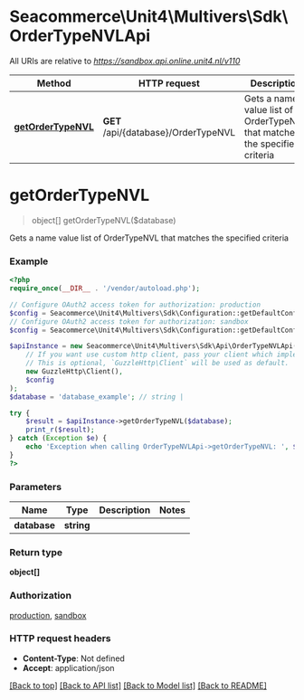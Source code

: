 # Seacommerce\Unit4\Multivers\Sdk\OrderTypeNVLApi

All URIs are relative to *https://sandbox.api.online.unit4.nl/v110*

Method | HTTP request | Description
------------- | ------------- | -------------
[**getOrderTypeNVL**](OrderTypeNVLApi.md#getOrderTypeNVL) | **GET** /api/{database}/OrderTypeNVL | Gets a name value list of OrderTypeNVL that matches the specified criteria


# **getOrderTypeNVL**
> object[] getOrderTypeNVL($database)

Gets a name value list of OrderTypeNVL that matches the specified criteria

### Example
```php
<?php
require_once(__DIR__ . '/vendor/autoload.php');

// Configure OAuth2 access token for authorization: production
$config = Seacommerce\Unit4\Multivers\Sdk\Configuration::getDefaultConfiguration()->setAccessToken('YOUR_ACCESS_TOKEN');
// Configure OAuth2 access token for authorization: sandbox
$config = Seacommerce\Unit4\Multivers\Sdk\Configuration::getDefaultConfiguration()->setAccessToken('YOUR_ACCESS_TOKEN');

$apiInstance = new Seacommerce\Unit4\Multivers\Sdk\Api\OrderTypeNVLApi(
    // If you want use custom http client, pass your client which implements `GuzzleHttp\ClientInterface`.
    // This is optional, `GuzzleHttp\Client` will be used as default.
    new GuzzleHttp\Client(),
    $config
);
$database = 'database_example'; // string | 

try {
    $result = $apiInstance->getOrderTypeNVL($database);
    print_r($result);
} catch (Exception $e) {
    echo 'Exception when calling OrderTypeNVLApi->getOrderTypeNVL: ', $e->getMessage(), PHP_EOL;
}
?>
```

### Parameters

Name | Type | Description  | Notes
------------- | ------------- | ------------- | -------------
 **database** | **string**|  |

### Return type

**object[]**

### Authorization

[production](../../README.md#production), [sandbox](../../README.md#sandbox)

### HTTP request headers

 - **Content-Type**: Not defined
 - **Accept**: application/json

[[Back to top]](#) [[Back to API list]](../../README.md#documentation-for-api-endpoints) [[Back to Model list]](../../README.md#documentation-for-models) [[Back to README]](../../README.md)

